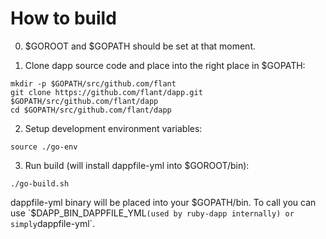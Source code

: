 # How to build

0. $GOROOT and $GOPATH should be set at that moment.

1. Clone dapp source code and place into the right place in $GOPATH:

```
mkdir -p $GOPATH/src/github.com/flant
git clone https://github.com/flant/dapp.git $GOPATH/src/github.com/flant/dapp
cd $GOPATH/src/github.com/flant/dapp
```

2. Setup development environment variables:

```
source ./go-env
```

3. Run build (will install dappfile-yml into $GOROOT/bin):

```
./go-build.sh
```

dappfile-yml binary will be placed into your $GOPATH/bin. To call you can use `$DAPP_BIN_DAPPFILE_YML` (used by ruby-dapp internally) or simply `dappfile-yml`.
